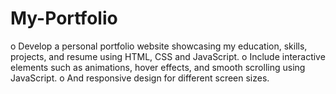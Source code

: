 # My-Portfolio

o Develop a personal portfolio website showcasing my education, skills, projects, and resume using HTML, CSS and JavaScript.
o Include interactive elements such as animations, hover effects, and smooth scrolling using JavaScript.
o And responsive design for different screen sizes.

